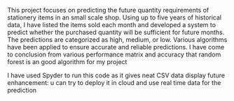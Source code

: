 This project focuses on predicting the future quantity requirements of stationery items in an small scale shop. Using up to five years of historical data, I have listed the items sold each month and developed a system
to predict whether the purchased quantity will be sufficient for future months. The predictions are categorized as high, medium, or low. Various algorithms have been applied to ensure accurate and
reliable predictions.
I have come to conclusion from various performance matrix and accuracy that random forest is an good algorithm for my project  

I have used Spyder to run this code as it gives neat CSV data display 
future enhancement:
u can try to deploy it in cloud and use real time data for the prediction 